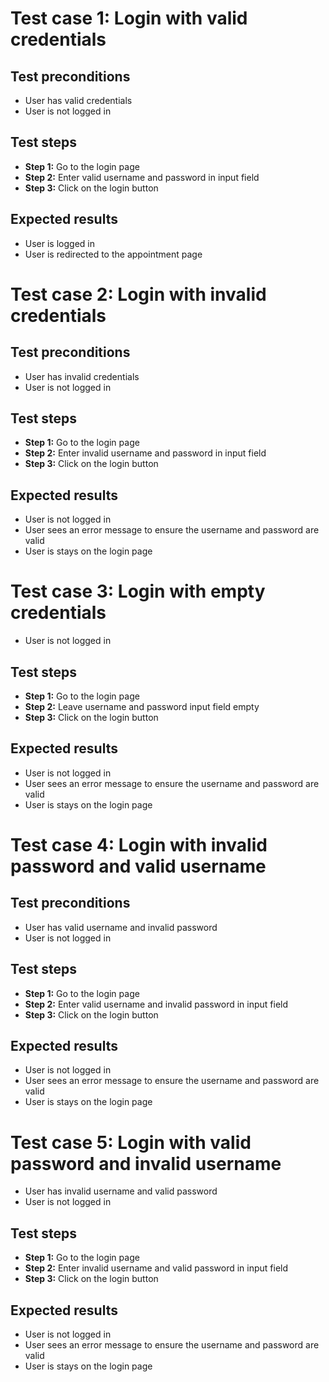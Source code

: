 # Test case 1: Login with valid credentials

## Test preconditions
- User has valid credentials
- User is not logged in

## Test steps
- **Step 1:** Go to the login page
- **Step 2:** Enter valid username and password in input field
- **Step 3:** Click on the login button

## Expected results
- User is logged in
- User is redirected to the appointment page

# Test case 2: Login with invalid credentials

## Test preconditions
- User has invalid credentials
- User is not logged in

## Test steps
- **Step 1:** Go to the login page
- **Step 2:** Enter invalid username and password in input field
- **Step 3:** Click on the login button

## Expected results
- User is not logged in
- User sees an error message to ensure the username and password are valid
- User is stays on the login page

# Test case 3: Login with empty credentials
- User is not logged in

## Test steps
- **Step 1:** Go to the login page
- **Step 2:** Leave username and password input field empty
- **Step 3:** Click on the login button

## Expected results
- User is not logged in
- User sees an error message to ensure the username and password are valid
- User is stays on the login page

# Test case 4: Login with invalid password and valid username

## Test preconditions
- User has valid username and invalid password
- User is not logged in

## Test steps
- **Step 1:** Go to the login page
- **Step 2:** Enter valid username and invalid password in input field
- **Step 3:** Click on the login button

## Expected results
- User is not logged in
- User sees an error message to ensure the username and password are valid
- User is stays on the login page

# Test case 5: Login with valid password and invalid username
- User has invalid username and valid password
- User is not logged in

## Test steps
- **Step 1:** Go to the login page
- **Step 2:** Enter invalid username and valid password in input field
- **Step 3:** Click on the login button

## Expected results
- User is not logged in
- User sees an error message to ensure the username and password are valid
- User is stays on the login page
